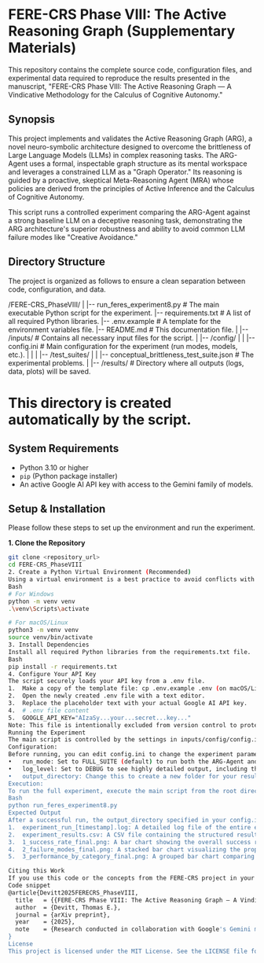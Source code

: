 
# FERE-CRS Phase VIII: The Active Reasoning Graph (Supplementary Materials)

This repository contains the complete source code, configuration files, and experimental data required to reproduce the results presented in the manuscript, "FERE-CRS Phase VIII: The Active Reasoning Graph — A Vindicative Methodology for the Calculus of Cognitive Autonomy."

## Synopsis

This project implements and validates the Active Reasoning Graph (ARG), a novel neuro-symbolic architecture designed to overcome the brittleness of Large Language Models (LLMs) in complex reasoning tasks. The ARG-Agent uses a formal, inspectable graph structure as its mental workspace and leverages a constrained LLM as a "Graph Operator." Its reasoning is guided by a proactive, skeptical Meta-Reasoning Agent (MRA) whose policies are derived from the principles of Active Inference and the Calculus of Cognitive Autonomy.

This script runs a controlled experiment comparing the ARG-Agent against a strong baseline LLM on a deceptive reasoning task, demonstrating the ARG architecture's superior robustness and ability to avoid common LLM failure modes like "Creative Avoidance."

## Directory Structure

The project is organized as follows to ensure a clean separation between code, configuration, and data.

/FERE-CRS_PhaseVIII/
|
|-- run_feres_experiment8.py # The main executable Python script for the experiment.
|-- requirements.txt # A list of all required Python libraries.
|-- .env.example # A template for the environment variables file.
|-- README.md # This documentation file.
|
|-- /inputs/ # Contains all necessary input files for the script.
| |-- /config/
| | |-- config.ini # Main configuration for the experiment (run modes, models, etc.).
| |
| |-- /test_suites/
| | |-- conceptual_brittleness_test_suite.json # The experimental problems.
|
|-- /results/ # Directory where all outputs (logs, data, plots) will be saved.
# This directory is created automatically by the script.

## System Requirements

* Python 3.10 or higher
* `pip` (Python package installer)
* An active Google AI API key with access to the Gemini family of models.

## Setup & Installation

Please follow these steps to set up the environment and run the experiment.

**1. Clone the Repository**
```bash
git clone <repository_url>
cd FERE-CRS_PhaseVIII
2. Create a Python Virtual Environment (Recommended)
Using a virtual environment is a best practice to avoid conflicts with other projects.
Bash
# For Windows
python -m venv venv
.\venv\Scripts\activate

# For macOS/Linux
python3 -m venv venv
source venv/bin/activate
3. Install Dependencies
Install all required Python libraries from the requirements.txt file.
Bash
pip install -r requirements.txt
4. Configure Your API Key
The script securely loads your API key from a .env file.
1.	Make a copy of the template file: cp .env.example .env (on macOS/Linux) or copy .env.example .env (on Windows).
2.	Open the newly created .env file with a text editor.
3.	Replace the placeholder text with your actual Google AI API key.
4.	# .env file content
5.	GOOGLE_API_KEY="AIzaSy...your...secret...key..."
Note: This file is intentionally excluded from version control to protect your credentials. Never share your .env file.
Running the Experiment
The main script is controlled by the settings in inputs/config/config.ini.
Configuration:
Before running, you can edit config.ini to change the experiment parameters:
•	run_mode: Set to FULL_SUITE (default) to run both the ARG-Agent and the Baseline. Set to CW-LM or B-LM to run only one agent.
•	log_level: Set to DEBUG to see highly detailed output, including the MRA's internal decision metrics. Set to INFO for standard output.
•	output_directory: Change this to create a new folder for your results.
Execution:
To run the full experiment, execute the main script from the root directory of the project:
Bash
python run_feres_experiment8.py
Expected Output
After a successful run, the output_directory specified in your config.ini (e.g., results/run_001_graph/) will contain the following files:
1.	experiment_run_[timestamp].log: A detailed log file of the entire experimental process, including MRA decisions and LLM interactions.
2.	experiment_results.csv: A CSV file containing the structured results for each trial, including agent type, success score, and failure mode classification.
3.	1_success_rate_final.png: A bar chart showing the overall success rate of the ARG-Agent vs. the Baseline-LM.
4.	2_failure_modes_final.png: A stacked bar chart visualizing the proportion of failure modes (e.g., Confabulation, Robust Failure) for each agent.
5.	3_performance_by_category_final.png: A grouped bar chart comparing the agents' performance on each problem category in the test suite.

Citing this Work
If you use this code or the concepts from the FERE-CRS project in your research, please cite our manuscript:
Code snippet
@article{Devitt2025FERECRS_PhaseVIII,
  title   = {{FERE-CRS Phase VIII: The Active Reasoning Graph — A Vindicative Methodology for the Calculus of Cognitive Autonomy}},
  author  = {Devitt, Thomas E.},
  journal = {arXiv preprint},
  year    = {2025},
  note    = {Research conducted in collaboration with Google's Gemini model.}
}
License
This project is licensed under the MIT License. See the LICENSE file for details. This means you are free to use, modify, and distribute the code for any purpose, including commercial use, as long as you include the original copyright and license notice.

